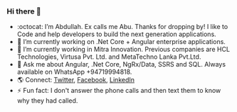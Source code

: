 ### Hi there 👋
- :octocat: I’m Abdullah. Ex calls me Abu. Thanks for dropping by! I like to Code and help developers to build the next generation applications.
- 🔭 I’m currently working on .Net Core + Angular enterprise applications.
- 🌱 I’m currently working in Mitra Innovation. Previous companies are HCL Technologies, Virtusa Pvt. Ltd. and MetaTechno Lanka Pvt.Ltd.
- 💬 Ask me about Angular, .Net Core, NgRx/Data, SSRS and SQL. Always available on WhatsApp +94719994818.
- 🌎 Connect: [Twitter](https://www.twitter.com/iabu94), [Facebook](https://www.facebook.com/iAbu94), [LinkedIn](https://www.linkedin.com/in/iabu94)
- ⚡ Fun fact: I don't answer the phone calls and then text them to know why they had called.
